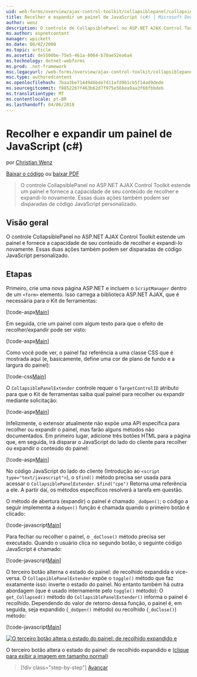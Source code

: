 ```yaml
---
uid: web-forms/overview/ajax-control-toolkit/collapsiblepanel/collapsing-and-expanding-a-panel-from-javascript-cs
title: Recolher e expandir um painel de JavaScript (c#) | Microsoft Docs
author: wenz
description: O controle de CollapsiblePanel no ASP.NET AJAX Control Toolkit estende um painel e fornece a capacidade de seu conteúdo de recolher e expandi-lo um...
ms.author: aspnetcontent
manager: wpickett
ms.date: 06/02/2008
ms.topic: article
ms.assetid: de5500be-75e5-461a-8064-b70ae52ea6a4
ms.technology: dotnet-webforms
ms.prod: .net-framework
msc.legacyurl: /web-forms/overview/ajax-control-toolkit/collapsiblepanel/collapsing-and-expanding-a-panel-from-javascript-cs
msc.type: authoredcontent
ms.openlocfilehash: 7baa3be7144946bde7d11afd9b1cb5f14ad9dede
ms.sourcegitcommit: f8852267f463b62d7f975e56bea9aa3f68fbbdeb
ms.translationtype: MT
ms.contentlocale: pt-BR
ms.lasthandoff: 04/06/2018
---
```

<a name="collapsing-and-expanding-a-panel-from-javascript-c"></a>Recolher e expandir um painel de JavaScript (c#)
====================
por [Christian Wenz](https://github.com/wenz)

[Baixar o código](http://download.microsoft.com/download/8/a/a/8aab3c3e-de6f-463f-805c-5fda567eef6e/CollapsiblePanel1.cs.zip) ou [baixar PDF](http://download.microsoft.com/download/b/6/a/b6ae89ee-df69-4c87-9bfb-ad1eb2b23373/collapsiblepanel1CS.pdf)

> O controle CollapsiblePanel no ASP.NET AJAX Control Toolkit estende um painel e fornece a capacidade de seu conteúdo de recolher e expandi-lo novamente. Essas duas ações também podem ser disparadas de código JavaScript personalizado.


## <a name="overview"></a>Visão geral

O controle CollapsiblePanel no ASP.NET AJAX Control Toolkit estende um painel e fornece a capacidade de seu conteúdo de recolher e expandi-lo novamente. Essas duas ações também podem ser disparadas de código JavaScript personalizado.

## <a name="steps"></a>Etapas

Primeiro, crie uma nova página ASP.NET e incluem o `ScriptManager` dentro de um `<form>` elemento. Isso carrega a biblioteca ASP.NET AJAX, que é necessária para o Kit de ferramentas:

[!code-aspx[Main](collapsing-and-expanding-a-panel-from-javascript-cs/samples/sample1.aspx)]

Em seguida, crie um painel com algum texto para que o efeito de recolher/expandir pode ser visto:

[!code-aspx[Main](collapsing-and-expanding-a-panel-from-javascript-cs/samples/sample2.aspx)]

Como você pode ver, o painel faz referência a uma classe CSS que é mostrada aqui (e, basicamente, define uma cor de plano de fundo e a largura do painel):

[!code-css[Main](collapsing-and-expanding-a-panel-from-javascript-cs/samples/sample3.css)]

O `CollapsiblePanelExtender` controle requer o `TargetControlID` atributo para que o Kit de ferramentas saiba qual painel para recolher ou expandir mediante solicitação:

[!code-aspx[Main](collapsing-and-expanding-a-panel-from-javascript-cs/samples/sample4.aspx)]

Infelizmente, o extensor atualmente não expõe uma API específica para recolher ou expandir o painel, mas farão alguns métodos não documentados. Em primeiro lugar, adicione três botões HTML para a página que, em seguida, irá disparar o JavaScript do lado do cliente para recolher ou expandir o conteúdo do painel:

[!code-aspx[Main](collapsing-and-expanding-a-panel-from-javascript-cs/samples/sample5.aspx)]

No código JavaScript do lado do cliente (Introdução ao `<script type="text/javascript">`), o `$find()` método precisa ser usada para acessar o `CollapsiblePanelExtender`. `$find("cpe")` Retorna uma referência a ele. A partir daí, os métodos específicos resolverá a tarefa em questão.

O método de abertura (expandir) o painel é chamado `_doOpen()`; o código a seguir implementa a `doOpen()` função é chamada quando o primeiro botão é clicado:

[!code-javascript[Main](collapsing-and-expanding-a-panel-from-javascript-cs/samples/sample6.js)]

Para fechar ou recolher o painel, o `_doClose()` método precisa ser executado. Quando o usuário clica no segundo botão, o seguinte código JavaScript é chamado:

[!code-javascript[Main](collapsing-and-expanding-a-panel-from-javascript-cs/samples/sample7.js)]

O terceiro botão alterna o estado do painel: de recolhido expandida e vice-versa. O `CollapsiblePanelExtender` expõe o `toggle()` método que faz exatamente isso: inverte o estado do painel. No entanto também há outra abordagem (que é usado internamente pelo `toggle()` método): O `get_Collapsed()` método do `CollapsiblePanelExtender()` informa o painel é recolhido. Dependendo do valor de retorno dessa função, o painel é, em seguida, seja expandido (`_doOpen()` método) ou recolhido (`_doClose()`) método:

[!code-javascript[Main](collapsing-and-expanding-a-panel-from-javascript-cs/samples/sample8.js)]


[![O terceiro botão altera o estado do painel: de recolhido expandido e](collapsing-and-expanding-a-panel-from-javascript-cs/_static/image2.png)](collapsing-and-expanding-a-panel-from-javascript-cs/_static/image1.png)

O terceiro botão altera o estado do painel: de recolhido expandido e ([clique para exibir a imagem em tamanho normal](collapsing-and-expanding-a-panel-from-javascript-cs/_static/image3.png))

> [!div class="step-by-step"]
> [Avançar](collapsing-and-expanding-a-panel-from-javascript-vb.md)
